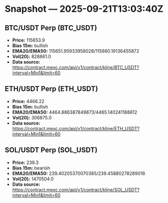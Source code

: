 # Snapshot — 2025-09-21T13:03:40Z

## BTC/USDT Perp (BTC_USDT)
- **Price:** 115653.9
- **Bias 15m:** bullish
- **EMA20/EMA50:** 115651.95933958028/115660.19136455872
- **Vol(20):** 828861.0
- **Data source:** https://contract.mexc.com/api/v1/contract/kline/BTC_USDT?interval=Min1&limit=60

## ETH/USDT Perp (ETH_USDT)
- **Price:** 4466.22
- **Bias 15m:** bullish
- **EMA20/EMA50:** 4464.886387849873/4465.140241188812
- **Vol(20):** 306875.0
- **Data source:** https://contract.mexc.com/api/v1/contract/kline/ETH_USDT?interval=Min1&limit=60

## SOL/USDT Perp (SOL_USDT)
- **Price:** 239.3
- **Bias 15m:** bearish
- **EMA20/EMA50:** 239.40205370070385/239.45880278289016
- **Vol(20):** 1470504.0
- **Data source:** https://contract.mexc.com/api/v1/contract/kline/SOL_USDT?interval=Min1&limit=60
